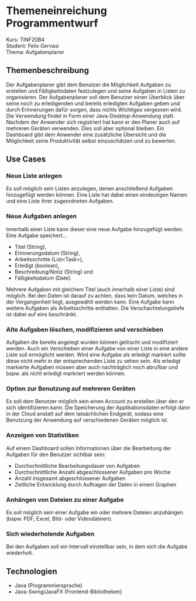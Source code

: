 # Themeneinreichung Programmentwurf

Kurs: TINF20B4  
Student: Felix Gervasi  
Thema: Aufgabenplaner

## Themenbeschreibung

Der Aufgabenplaner gibt dem Benutzer die Möglichkeit Aufgaben zu erstellen und Fälligkeitsdaten festzulegen und seine Aufgaben in Listen zu organisieren. Der Aufgabenplaner soll dem Benutzer einen Überblick über seine noch zu erledigenden und bereits erledigten Aufgaben geben und durch Erinnerungen dafür sorgen, dass nichts Wichtiges vergessen wird. Die Verwendung findet in Form einer Java-Desktop-Anwendung statt. Nachdem der Anwender sich registriert hat kann er den Planer auch auf mehreren Geräten verwenden. Dies soll aber optional bleiben. Ein Dashboard gibt dem Anwender eine zusätzliche Übersicht und die Möglichkeit seine Produktivität selbst einzuschätzen und zu bewerten.

## Use Cases

### Neue Liste anlegen

Es soll möglich sein Listen anzulegen, denen anschließend Aufgaben hinzugefügt werden können. Eine Liste hat dabei einen eindeutigen Namen und eine Liste ihrer zugeordneten Aufgaben.

### Neue Aufgaben anlegen

Innerhalb einer Liste kann dieser eine neue Aufgabe hinzugefügt werden. Eine Aufgabe speichert...

- Titel (String),
- Erinnerungsdatum (String),
- Arbeitsschritte (List\<Task>),
- Erledigt (boolean),
- Beschreibung/Notiz (String) und
- Fälligkeitsdatum (Date).

Mehrere Aufgaben mit gleichem Titel (auch innerhalb einer Liste) sind möglich. Bei den Daten ist darauf zu achten, dass kein Datum, welches in der Vergangenheit liegt, ausgewählt werden kann. Eine Aufgabe kann weitere Aufgaben als Arbeitsschritte enthalten. Die Verschachtelungstiefe ist dabei auf eins beschränkt.

### Alte Aufgaben löschen, modifizieren und verschieben

Aufgaben die bereits angelegt wurden können gelöscht und modifiziert werden. Auch ein Verschieben einer Aufgabe von einer Liste in eine andere Liste soll ermöglicht werden. Wird eine Aufgabe als erledigt markiert sollte diese nicht mehr in der entsprechenden Liste zu sehen sein. Als erledigt markierte Aufgaben müssen aber auch nachträglich noch abrufbar und bspw. als nicht erledigt markriert werden können.

### Option zur Benutzung auf mehreren Geräten

Es soll dem Benutzer möglich sein einen Account zu erstellen über den er sich identifizieren kann. Die Speicherung der Applikationsdaten erfolgt dann in der Cloud anstatt auf dem tatsächlichen Endgerät, sodass eine Benutzung der Anwendung auf verschiedenen Geräten möglich ist.

### Anzeigen von Statistiken

Auf einem Dashboard sollen Informationen über die Bearbeitung der Aufgaben für den Benutzer sichtbar sein:

- Durchschnittliche Bearbeitungsdauer von Aufgaben
- Durchschnittliche Anzahl abgeschlossener Aufgaben pro Woche
- Anzahl insgesamt abgeschlossener Aufgaben
- Zeitliche Entwicklung durch Auftragen der Daten in einem Graphen

### Anhängen von Dateien zu einer Aufgabe

Es soll möglich sein einer Aufgabe ein oder mehrere Dateien anzuhängen (bspw. PDF, Excel, Bild- oder Videodateien).

### Sich wiederholende Aufgaben

Bei den Aufgaben soll ein Intervall einstellbar sein, in dem sich die Aufgabe wiederholt.

## Technologien

- Java (Programmiersprache)
- Java-Swing/JavaFX (Frontend-Bibliotheken)
